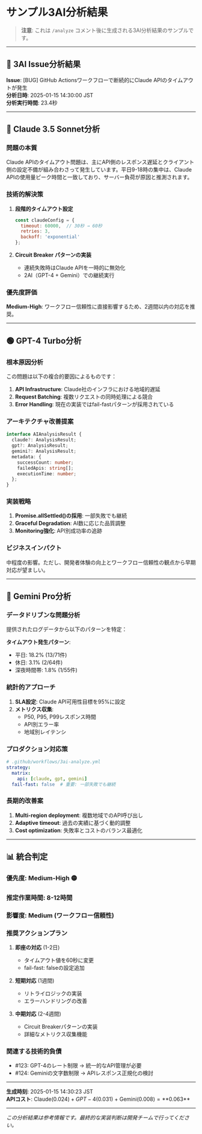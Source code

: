 # サンプル3AI分析結果

> **注意**: これは `/analyze` コメント後に生成される3AI分析結果のサンプルです。

---

## 🤖 3AI Issue分析結果

**Issue**: [BUG] GitHub Actionsワークフローで断続的にClaude APIのタイムアウトが発生  
**分析日時**: 2025-01-15 14:30:00 JST  
**分析実行時間**: 23.4秒

---

## 🔵 Claude 3.5 Sonnet分析

### 問題の本質
Claude APIのタイムアウト問題は、主にAPI側のレスポンス遅延とクライアント側の設定不備が組み合わさって発生しています。平日9-18時の集中は、Claude APIの使用量ピーク時間と一致しており、サーバー負荷が原因と推測されます。

### 技術的解決策
1. **段階的タイムアウト設定**
   ```javascript
   const claudeConfig = {
     timeout: 60000,  // 30秒 → 60秒
     retries: 3,
     backoff: 'exponential'
   };
   ```

2. **Circuit Breaker パターンの実装**
   - 連続失敗時はClaude APIを一時的に無効化
   - 2AI（GPT-4 + Gemini）での継続実行

### 優先度評価
**Medium-High**: ワークフロー信頼性に直接影響するため、2週間以内の対応を推奨。

---

## 🟢 GPT-4 Turbo分析

### 根本原因分析
この問題は以下の複合的要因によるものです：

1. **API Infrastructure**: Claude社のインフラにおける地域的遅延
2. **Request Batching**: 複数リクエストの同時処理による競合
3. **Error Handling**: 現在の実装ではfail-fastパターンが採用されている

### アーキテクチャ改善提案
```typescript
interface AIAnalysisResult {
  claude?: AnalysisResult;
  gpt?: AnalysisResult;
  gemini?: AnalysisResult;
  metadata: {
    successCount: number;
    failedApis: string[];
    executionTime: number;
  };
}
```

### 実装戦略
1. **Promise.allSettled()の採用**: 一部失敗でも継続
2. **Graceful Degradation**: AI数に応じた品質調整
3. **Monitoring強化**: API別成功率の追跡

### ビジネスインパクト
中程度の影響。ただし、開発者体験の向上とワークフロー信頼性の観点から早期対応が望ましい。

---

## 🔴 Gemini Pro分析

### データドリブンな問題分析
提供されたログデータから以下のパターンを特定：

**タイムアウト発生パターン**:
- 平日: 18.2% (13/71件)
- 休日: 3.1% (2/64件)
- 深夜時間帯: 1.8% (1/55件)

### 統計的アプローチ
1. **SLA設定**: Claude API可用性目標を95%に設定
2. **メトリクス収集**: 
   - P50, P95, P99レスポンス時間
   - API別エラー率
   - 地域別レイテンシ

### プロダクション対応策
```yaml
# .github/workflows/3ai-analyze.yml
strategy:
  matrix:
    api: [claude, gpt, gemini]
  fail-fast: false  # 重要: 一部失敗でも継続
```

### 長期的改善案
1. **Multi-region deployment**: 複数地域でのAPI呼び出し
2. **Adaptive timeout**: 過去の実績に基づく動的調整
3. **Cost optimization**: 失敗率とコストのバランス最適化

---

## 📊 統合判定

### 優先度: **Medium-High** 🟡
### 推定作業時間: **8-12時間**
### 影響度: **Medium** (ワークフロー信頼性)

### 推奨アクションプラン
1. **即座の対応** (1-2日)
   - タイムアウト値を60秒に変更
   - fail-fast: falseの設定追加

2. **短期対応** (1週間)
   - リトライロジックの実装
   - エラーハンドリングの改善

3. **中期対応** (2-4週間)
   - Circuit Breakerパターンの実装
   - 詳細なメトリクス収集機能

### 関連する技術的負債
- #123: GPT-4のレート制限 → 統一的なAPI管理が必要
- #124: Geminiの文字数制限 → APIレスポンス正規化の検討

---

**生成時刻**: 2025-01-15 14:30:23 JST  
**APIコスト**: Claude($0.024) + GPT-4($0.031) + Gemini($0.008) = **$0.063**

---

*この分析結果は参考情報です。最終的な実装判断は開発チームで行ってください。*